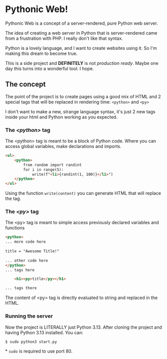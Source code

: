 # Pythonic Web!
Pythonic Web is a concept of a server-rendered, pure Python web server.

The idea of creating a web server in Python that is server-rendered came
from a frustration with PHP. I really don't like that syntax.

Python is a lovely language, and I want to create websites using it. 
So I'm making this dream to become true.

This is a side project and **DEFINITELY** is not _production ready_. 
Maybe one day this turns into a wonderful tool. I hope.

## The concept

The point of the project is to create pages using a good mix of HTML and 2 
special tags that will be replaced in rendering time: ```<python>``` and ```<py>```

I don't want to make a new, strange language syntax, it's just 2 new tags 
inside your html and Python working as you expected.

### The _\<python>_ tag

The \<python> tag is meant to be a block of Python code. Where you can access 
global variables, make declarations and imports.
```html
<ul>
    <python>
        from random import randint
        for i in range(5):
            write(f"<li>{randint(1, 100)}</li>")
    </python>
</ul>
```

Using the function ```write(content)``` you can generate HTML that will 
replace the tag.

### The _\<py>_ tag

The \<py> tag is meant to simple access previously declared variables and 
functions
```html
<python>
... more code here
    
title = "Awesome Title!"  
    
... other code here
</python>
... tags here

    <h1><py>title</py></h1>

... tags there
```

The content of \<py> tag is directly evaluated to string and replaced in the HTML.

### Running the server

Now the project is LITERALLY just Python 3.13. After cloning the project 
and having Python 3.13 installed. You can:

```
$ sudo python3 start.py
```
\* ```sudo``` is required to use port 80.
